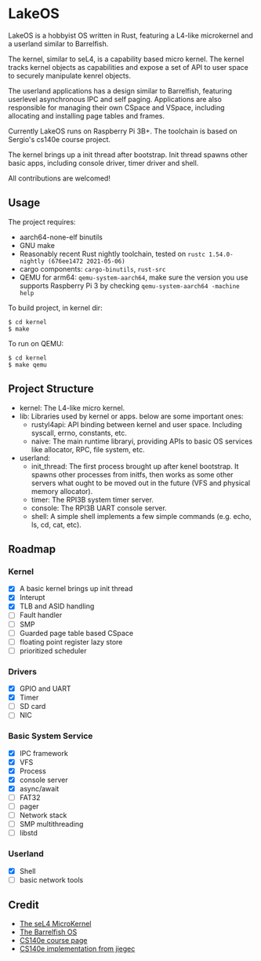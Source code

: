 # LakeOS

LakeOS is a hobbyist OS written in Rust, featuring a L4-like microkernel and a userland similar to Barrelfish.

The kernel, similar to seL4, is a capability based micro kernel. The kernel tracks kernel objects as capabilities and expose a set of API to user space to securely manipulate kenrel objects.

The userland applications has a design similar to Barrelfish, featuring userlevel asynchronous IPC and self paging. Applications are also responsible for managing their own CSpace and VSpace, including allocating and installing page tables and frames.

Currently LakeOS runs on Raspberry Pi 3B+. The toolchain is based on Sergio's cs140e course project.

The kernel brings up a init thread after bootstrap. Init thread spawns other basic apps, including console driver, timer driver and shell.

All contributions are welcomed!

## Usage

The project requires:
- aarch64-none-elf binutils
- GNU make
- Reasonably recent Rust nightly toolchain, tested on `rustc 1.54.0-nightly (676ee1472 2021-05-06)`
- cargo components: `cargo-binutils`, `rust-src`
- QEMU for arm64: `qemu-system-aarch64`, make sure the version you use supports Raspberry Pi 3 by checking `qemu-system-aarch64 -machine help`

To build project, in kernel dir:
```
$ cd kernel
$ make
```

To run on QEMU:
```
$ cd kernel
$ make qemu
```

## Project Structure
- kernel: The L4-like micro kernel. 
- lib: Libraries used by kernel or apps. below are some important ones:
  - rustyl4api: API binding between kernel and user space. Including syscall, errno, constants, etc.
  - naive: The main runtime libraryi, providing APIs to basic OS services like allocator, RPC, file system, etc.
- userland:
  - init_thread: The first process brought up after kenel bootstrap. It spawns other processes from initfs, then works as some other servers what ought to be moved out in the future (VFS and physical memory allocator).
  - timer: The RPI3B system timer server.
  - console: The RPI3B UART console server.
  - shell: A simple shell implements a few simple commands (e.g. echo, ls, cd, cat, etc).

## Roadmap
### Kernel 
- [x] A basic kernel brings up init thread
- [x] Interupt
- [x] TLB and ASID handling
- [ ] Fault handler
- [ ] SMP
- [ ] Guarded page table based CSpace
- [ ] floating point register lazy store
- [ ] prioritized scheduler

### Drivers
- [x] GPIO and UART
- [x] Timer
- [ ] SD card
- [ ] NIC

### Basic System Service
- [x] IPC framework
- [x] VFS
- [x] Process
- [x] console server
- [x] async/await
- [ ] FAT32
- [ ] pager
- [ ] Network stack
- [ ] SMP multithreading
- [ ] libstd

### Userland
- [x] Shell
- [ ] basic network tools

## Credit
- [The seL4 MicroKernel](https://sel4.systems)
- [The Barrelfish OS](http://www.barrelfish.org/)
- [CS140e course page](https://cs140e.sergio.bz/)
- [CS140e implementation from jiegec](https://github.com/jiegec/cs140e)